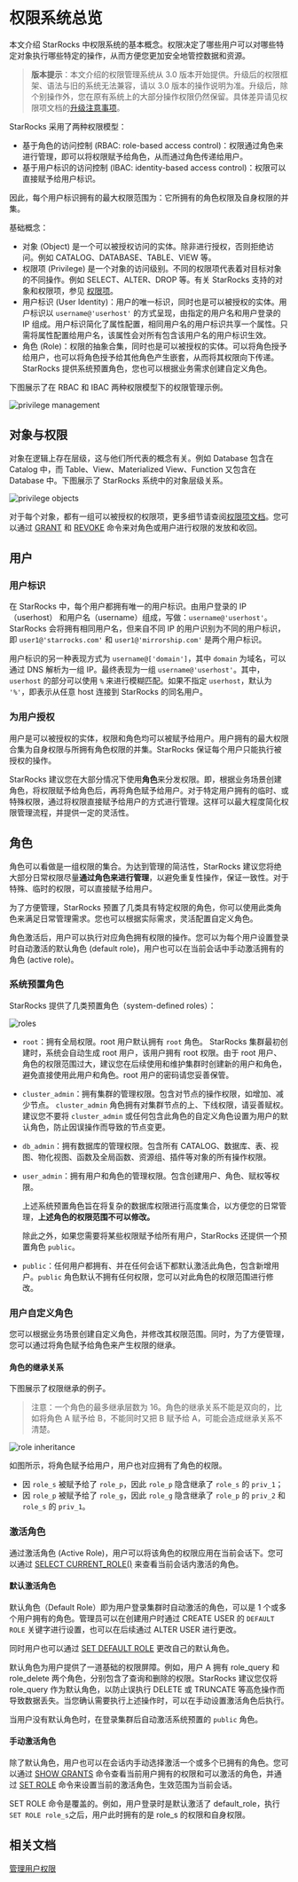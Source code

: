 # 权限系统总览

本文介绍 StarRocks 中权限系统的基本概念。权限决定了哪些用户可以对哪些特定对象执行哪些特定的操作，从而方便您更加安全地管控数据和资源。

> **版本提示**：本文介绍的权限管理系统从 3.0 版本开始提供。升级后的权限框架、语法与旧的系统无法兼容，请以 3.0 版本的操作说明为准。升级后，除个别操作外，您在原有系统上的大部分操作权限仍然保留。具体差异请见权限项文档的[升级注意事项](privilege_item.md#升级注意事项)。

StarRocks 采用了两种权限模型：

- 基于角色的访问控制 (RBAC: role-based access control)：权限通过角色来进行管理，即可以将权限赋予给角色，从而通过角色传递给用户。
- 基于用户标识的访问控制 (IBAC: identity-based access control)：权限可以直接赋予给用户标识。

因此，每个用户标识拥有的最大权限范围为：它所拥有的角色权限及自身权限的并集。

基础概念：

- 对象 (Object) 是一个可以被授权访问的实体。除非进行授权，否则拒绝访问。例如 CATALOG、DATABASE、TABLE、VIEW 等。
- 权限项 (Privilege) 是一个对象的访问级别。不同的权限项代表着对目标对象的不同操作。例如 SELECT、ALTER、DROP 等。有关 StarRocks 支持的对象和权限项，参见 [权限项](privilege_item.md)。
- 用户标识 (User Identity)：用户的唯一标识，同时也是可以被授权的实体。用户标识以 `username@'userhost'` 的方式呈现，由指定的用户名和用户登录的 IP 组成。用户标识简化了属性配置，相同用户名的用户标识共享一个属性。只需将属性配置给用户名，该属性会对所有包含该用户名的用户标识生效。
- 角色 (Role)：权限的抽象合集，同时也是可以被授权的实体。可以将角色授予给用户，也可以将角色授予给其他角色产生嵌套，从而将其权限向下传递。StarRocks 提供系统预置角色，您也可以根据业务需求创建自定义角色。

下图展示了在 RBAC 和 IBAC 两种权限模型下的权限管理示例。

![privilege management](../assets/privilege-manage.png)

## 对象与权限

对象在逻辑上存在层级，这与他们所代表的概念有关。例如 Database 包含在 Catalog 中，而 Table、View、Materialized View、Function 又包含在 Database 中。下图展示了 StarRocks 系统中的对象层级关系。

![privilege objects](../assets/privilege-object.png)

对于每个对象，都有一组可以被授权的权限项，更多细节请查阅[权限项文档](privilege_item.md)。您可以通过 [GRANT](../sql-reference/sql-statements/account-management/GRANT.md) 和 [REVOKE](../sql-reference/sql-statements/account-management/REVOKE.md) 命令来对角色或用户进行权限的发放和收回。

## 用户

### 用户标识

在 StarRocks 中，每个用户都拥有唯一的用户标识。由用户登录的 IP（userhost） 和用户名（username）组成，写做：`username@'userhost'`。StarRocks 会将拥有相同用户名，但来自不同 IP 的用户识别为不同的用户标识，即 `user1@'starrocks.com'` 和 `user1@'mirrorship.com'` 是两个用户标识。

用户标识的另一种表现方式为 `username@['domain']`，其中 `domain` 为域名，可以通过 DNS 解析为一组 IP。最终表现为一组 `username@'userhost'`。其中，`userhost` 的部分可以使用 `%` 来进行模糊匹配。如果不指定 `userhost`，默认为 `'%'`，即表示从任意 host 连接到 StarRocks 的同名用户。

### 为用户授权

用户是可以被授权的实体，权限和角色均可以被赋予给用户。用户拥有的最大权限合集为自身权限与所拥有角色权限的并集。StarRocks 保证每个用户只能执行被授权的操作。

StarRocks 建议您在大部分情况下使用**角色**来分发权限。即，根据业务场景创建角色，将权限赋予给角色后，再将角色赋予给用户。对于特定用户拥有的临时、或特殊权限，通过将权限直接赋予给用户的方式进行管理。这样可以最大程度简化权限管理流程，并提供一定的灵活性。

## 角色

角色可以看做是一组权限的集合。为达到管理的简洁性，StarRocks 建议您将绝大部分日常权限尽量**通过角色来进行管理**，以避免重复性操作，保证一致性。对于特殊、临时的权限，可以直接赋予给用户。

为了方便管理，StarRocks 预置了几类具有特定权限的角色，你可以使用此类角色来满足日常管理需求。您也可以根据实际需求，灵活配置自定义角色。

角色激活后，用户可以执行对应角色拥有权限的操作。您可以为每个用户设置登录时自动激活的默认角色 (default role)，用户也可以在当前会话中手动激活拥有的角色 (active role)。

### 系统预置角色

StarRocks 提供了几类预置角色（system-defined roles）：

![roles](../assets/privilege-role.png)

- `root`：拥有全局权限。root 用户默认拥有 `root` 角色。
  StarRocks 集群最初创建时，系统会自动生成 root 用户，该用户拥有 root 权限。由于 root 用户、角色的权限范围过大，建议您在后续使用和维护集群时创建新的用户和角色，避免直接使用此用户和角色。root 用户的密码请您妥善保管。
- `cluster_admin`：拥有集群的管理权限。包含对节点的操作权限，如增加、减少节点。
  `cluster_admin` 角色拥有对集群节点的上、下线权限，请妥善赋权。建议您不要将 `cluster_admin` 或任何包含此角色的自定义角色设置为用户的默认角色，防止因误操作而导致的节点变更。
- `db_admin`：拥有数据库的管理权限。包含所有 CATALOG、数据库、表、视图、物化视图、函数及全局函数、资源组、插件等对象的所有操作权限。
- `user_admin`：拥有用户和角色的管理权限。包含创建用户、角色、赋权等权限。

  上述系统预置角色旨在将复杂的数据库权限进行高度集合，以方便您的日常管理，**上述角色的权限范围不可以修改。**

  除此之外，如果您需要将某些权限赋予给所有用户，StarRocks 还提供一个预置角色 `public`。

- `public`：任何用户都拥有、并在任何会话下都默认激活此角色，包含新增用户。`public` 角色默认不拥有任何权限，您可以对此角色的权限范围进行修改。

### 用户自定义角色

您可以根据业务场景创建自定义角色，并修改其权限范围。同时，为了方便管理，您可以通过将角色赋予给角色来产生权限的继承。

#### 角色的继承关系

下图展示了权限继承的例子。

> 注意：一个角色的最多继承层数为 16。角色的继承关系不能是双向的，比如将角色 A 赋予给 B，不能同时又把 B 赋予给 A，可能会造成继承关系不清楚。

![role inheritance](../assets/privilege-role-inheri.png)

如图所示，将角色赋予给用户，用户也对应拥有了角色的权限。

- 因 `role_s` 被赋予给了 `role_p`，因此 `role_p` 隐含继承了 `role_s` 的 `priv_1`；
- 因 `role_p` 被赋予给了 `role_g`，因此 `role_g` 隐含继承了 `role_p` 的 `priv_2` 和 `role_s` 的 `priv_1`。

### 激活角色

通过激活角色 (Active Role)，用户可以将该角色的权限应用在当前会话下。您可以通过 [SELECT CURRENT_ROLE()](../sql-reference/sql-functions/utility-functions/current_role.md) 来查看当前会话内激活的角色。

#### 默认激活角色

默认角色（Default Role）即为用户登录集群时自动激活的角色，可以是 1 个或多个用户拥有的角色。管理员可以在创建用户时通过 CREATE USER 的 `DEFAULT ROLE` 关键字进行设置，也可以在后续通过 ALTER USER 进行更改。

同时用户也可以通过 [SET DEFAULT ROLE](../sql-reference/sql-statements/account-management/SET_DEFAULT_ROLE.md) 更改自己的默认角色。

默认角色为用户提供了一道基础的权限屏障。例如，用户 A 拥有 role_query 和 role_delete 两个角色，分别包含了查询和删除的权限。StarRocks 建议您仅将 role_query 作为默认角色，以防止误执行 DELETE 或 TRUNCATE 等高危操作而导致数据丢失。当您确认需要执行上述操作时，可以在手动设置激活角色后执行。

当用户没有默认角色时，在登录集群后自动激活系统预置的 `public` 角色。

#### 手动激活角色

除了默认角色，用户也可以在会话内手动选择激活一个或多个已拥有的角色。您可以通过 [SHOW GRANTS](../sql-reference/sql-statements/account-management/SHOW%20GRANTS.md) 命令查看当前用户拥有的权限和可以激活的角色，并通过 [SET ROLE](../sql-reference/sql-statements/account-management/SET%20ROLE.md) 命令来设置当前的激活角色，生效范围为当前会话。

SET ROLE 命令是覆盖的。例如，用户登录时是默认激活了 default_role，执行 `SET ROLE role_s`之后，用户此时拥有的是 role_s 的权限和自身权限。

## 相关文档

[管理用户权限](./User_privilege.md)
